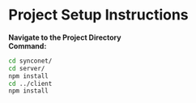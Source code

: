 # Project Setup Instructions

**Navigate to the Project Directory**    
   **Command:**  
   ```bash
   cd synconet/
   cd server/
   npm install
   cd ../client
   npm install



